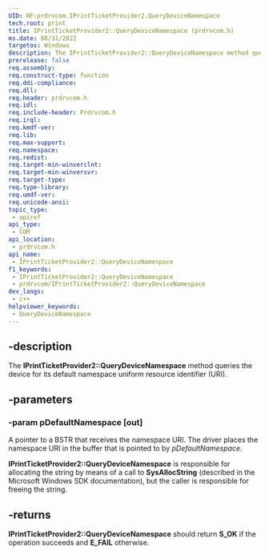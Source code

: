 ```yaml
---
UID: NF:prdrvcom.IPrintTicketProvider2.QueryDeviceNamespace
tech.root: print
title: IPrintTicketProvider2::QueryDeviceNamespace (prdrvcom.h)
ms.date: 08/31/2022
targetos: Windows
description: The IPrintTicketProvider2::QueryDeviceNamespace method queries the device for its default namespace uniform resource identifier (URI).
prerelease: false
req.assembly: 
req.construct-type: function
req.ddi-compliance: 
req.dll: 
req.header: prdrvcom.h
req.idl: 
req.include-header: Prdrvcom.h
req.irql: 
req.kmdf-ver: 
req.lib: 
req.max-support: 
req.namespace: 
req.redist: 
req.target-min-winverclnt: 
req.target-min-winversvr: 
req.target-type: 
req.type-library: 
req.umdf-ver: 
req.unicode-ansi: 
topic_type:
 - apiref
api_type:
 - COM
api_location:
 - prdrvcom.h
api_name:
 - IPrintTicketProvider2::QueryDeviceNamespace
f1_keywords:
 - IPrintTicketProvider2::QueryDeviceNamespace
 - prdrvcom/IPrintTicketProvider2::QueryDeviceNamespace
dev_langs:
 - c++
helpviewer_keywords:
 - QueryDeviceNamespace
---
```


## -description

The **IPrintTicketProvider2::QueryDeviceNamespace** method queries the device for its default namespace uniform resource identifier (URI).

## -parameters

### -param pDefaultNamespace [out]

A pointer to a BSTR that receives the namespace URI. The driver places the namespace URI in the buffer that is pointed to by *pDefaultNamespace*.

**IPrintTicketProvider2::QueryDeviceNamespace** is responsible for allocating the string by means of a call to **SysAllocString** (described in the Microsoft Windows SDK documentation), but the caller is responsible for freeing the string.

## -returns

**IPrintTicketProvider2::QueryDeviceNamespace** should return **S_OK** if the operation succeeds and **E_FAIL** otherwise.
